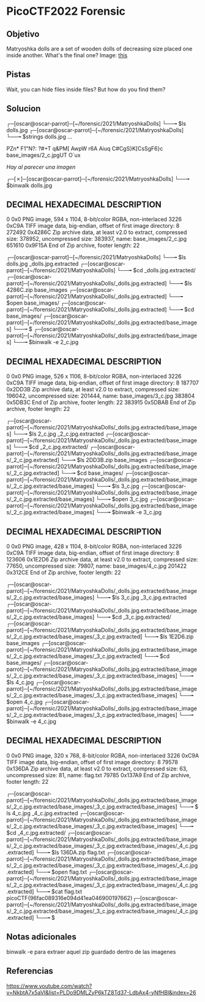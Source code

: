 # PicoCTF2022 Forensic
## Objetivo
Matryoshka dolls are a set of wooden dolls of decreasing size placed one inside another. What's the final one? Image: [this](https://mercury.picoctf.net/static/205adad23bf9d8303081a0e71c9beab8/dolls.jpg)
## Pistas
Wait, you can hide files inside files? But how do you find them?
## Solucion

┌─[oscar@oscar-parrot]─[~/forensic/2021/MatryoshkaDolls]
└──╼ $ls
dolls.jpg
┌─[oscar@oscar-parrot]─[~/forensic/2021/MatryoshkaDolls]
└──╼ $strings dolls.jpg 
...

PZn*
F1"N?:
?#+T
q&PM[
AwpW
r6A	
Aiuq
C#CgS}K[CsSgF6}c
base_images/2_c.jpgUT
O`ux

*Hay al parecer una imagen*

┌─[✗]─[oscar@oscar-parrot]─[~/forensic/2021/MatryoshkaDolls]
└──╼ $binwalk dolls.jpg 

DECIMAL       HEXADECIMAL     DESCRIPTION
--------------------------------------------------------------------------------
0             0x0             PNG image, 594 x 1104, 8-bit/color RGBA, non-interlaced
3226          0xC9A           TIFF image data, big-endian, offset of first image directory: 8
272492        0x4286C         Zip archive data, at least v2.0 to extract, compressed size: 378952, uncompressed size: 383937, name: base_images/2_c.jpg
651610        0x9F15A         End of Zip archive, footer length: 22

┌─[oscar@oscar-parrot]─[~/forensic/2021/MatryoshkaDolls]
└──╼ $ls
dolls.jpg  _dolls.jpg.extracted
┌─[oscar@oscar-parrot]─[~/forensic/2021/MatryoshkaDolls]
└──╼ $cd _dolls.jpg.extracted/
┌─[oscar@oscar-parrot]─[~/forensic/2021/MatryoshkaDolls/_dolls.jpg.extracted]
└──╼ $ls
4286C.zip  base_images
┌─[oscar@oscar-parrot]─[~/forensic/2021/MatryoshkaDolls/_dolls.jpg.extracted]
└──╼ $open base_images/
┌─[oscar@oscar-parrot]─[~/forensic/2021/MatryoshkaDolls/_dolls.jpg.extracted]
└──╼ $cd base_images/
┌─[oscar@oscar-parrot]─[~/forensic/2021/MatryoshkaDolls/_dolls.jpg.extracted/base_images]
└──╼ $
┌─[oscar@oscar-parrot]─[~/forensic/2021/MatryoshkaDolls/_dolls.jpg.extracted/base_images]
└──╼ $binwalk -e 2_c.jpg 

DECIMAL       HEXADECIMAL     DESCRIPTION
--------------------------------------------------------------------------------
0             0x0             PNG image, 526 x 1106, 8-bit/color RGBA, non-interlaced
3226          0xC9A           TIFF image data, big-endian, offset of first image directory: 8
187707        0x2DD3B         Zip archive data, at least v2.0 to extract, compressed size: 196042, uncompressed size: 201444, name: base_images/3_c.jpg
383804        0x5DB3C         End of Zip archive, footer length: 22
383915        0x5DBAB         End of Zip archive, footer length: 22

┌─[oscar@oscar-parrot]─[~/forensic/2021/MatryoshkaDolls/_dolls.jpg.extracted/base_images]
└──╼ $ls
2_c.jpg  _2_c.jpg.extracted
┌─[oscar@oscar-parrot]─[~/forensic/2021/MatryoshkaDolls/_dolls.jpg.extracted/base_images]
└──╼ $cd _2_c.jpg.extracted/
┌─[oscar@oscar-parrot]─[~/forensic/2021/MatryoshkaDolls/_dolls.jpg.extracted/base_images/_2_c.jpg.extracted]
└──╼ $ls
2DD3B.zip  base_images
┌─[oscar@oscar-parrot]─[~/forensic/2021/MatryoshkaDolls/_dolls.jpg.extracted/base_images/_2_c.jpg.extracted]
└──╼ $cd base_images/
┌─[oscar@oscar-parrot]─[~/forensic/2021/MatryoshkaDolls/_dolls.jpg.extracted/base_images/_2_c.jpg.extracted/base_images]
└──╼ $ls
3_c.jpg
┌─[oscar@oscar-parrot]─[~/forensic/2021/MatryoshkaDolls/_dolls.jpg.extracted/base_images/_2_c.jpg.extracted/base_images]
└──╼ $open 3_c.jpg 
┌─[oscar@oscar-parrot]─[~/forensic/2021/MatryoshkaDolls/_dolls.jpg.extracted/base_images/_2_c.jpg.extracted/base_images]
└──╼ $binwalk -e 3_c.jpg 

DECIMAL       HEXADECIMAL     DESCRIPTION
--------------------------------------------------------------------------------
0             0x0             PNG image, 428 x 1104, 8-bit/color RGBA, non-interlaced
3226          0xC9A           TIFF image data, big-endian, offset of first image directory: 8
123606        0x1E2D6         Zip archive data, at least v2.0 to extract, compressed size: 77650, uncompressed size: 79807, name: base_images/4_c.jpg
201422        0x312CE         End of Zip archive, footer length: 22

┌─[oscar@oscar-parrot]─[~/forensic/2021/MatryoshkaDolls/_dolls.jpg.extracted/base_images/_2_c.jpg.extracted/base_images]
└──╼ $ls
3_c.jpg  _3_c.jpg.extracted
┌─[oscar@oscar-parrot]─[~/forensic/2021/MatryoshkaDolls/_dolls.jpg.extracted/base_images/_2_c.jpg.extracted/base_images]
└──╼ $cd _3_c.jpg.extracted/
┌─[oscar@oscar-parrot]─[~/forensic/2021/MatryoshkaDolls/_dolls.jpg.extracted/base_images/_2_c.jpg.extracted/base_images/_3_c.jpg.extracted]
└──╼ $ls
1E2D6.zip  base_images
┌─[oscar@oscar-parrot]─[~/forensic/2021/MatryoshkaDolls/_dolls.jpg.extracted/base_images/_2_c.jpg.extracted/base_images/_3_c.jpg.extracted]
└──╼ $cd base_images/
┌─[oscar@oscar-parrot]─[~/forensic/2021/MatryoshkaDolls/_dolls.jpg.extracted/base_images/_2_c.jpg.extracted/base_images/_3_c.jpg.extracted/base_images]
└──╼ $ls
4_c.jpg
┌─[oscar@oscar-parrot]─[~/forensic/2021/MatryoshkaDolls/_dolls.jpg.extracted/base_images/_2_c.jpg.extracted/base_images/_3_c.jpg.extracted/base_images]
└──╼ $open 4_c.jpg 
┌─[oscar@oscar-parrot]─[~/forensic/2021/MatryoshkaDolls/_dolls.jpg.extracted/base_images/_2_c.jpg.extracted/base_images/_3_c.jpg.extracted/base_images]
└──╼ $binwalk -e 4_c.jpg 

DECIMAL       HEXADECIMAL     DESCRIPTION
--------------------------------------------------------------------------------
0             0x0             PNG image, 320 x 768, 8-bit/color RGBA, non-interlaced
3226          0xC9A           TIFF image data, big-endian, offset of first image directory: 8
79578         0x136DA         Zip archive data, at least v2.0 to extract, compressed size: 63, uncompressed size: 81, name: flag.txt
79785         0x137A9         End of Zip archive, footer length: 22

┌─[oscar@oscar-parrot]─[~/forensic/2021/MatryoshkaDolls/_dolls.jpg.extracted/base_images/_2_c.jpg.extracted/base_images/_3_c.jpg.extracted/base_images]
└──╼ $ ls
4_c.jpg  _4_c.jpg.extracted
┌─[oscar@oscar-parrot]─[~/forensic/2021/MatryoshkaDolls/_dolls.jpg.extracted/base_images/_2_c.jpg.extracted/base_images/_3_c.jpg.extracted/base_images]
└──╼ $cd _4_c.jpg.extracted/
┌─[oscar@oscar-parrot]─[~/forensic/2021/MatryoshkaDolls/_dolls.jpg.extracted/base_images/_2_c.jpg.extracted/base_images/_3_c.jpg.extracted/base_images/_4_c.jpg.extracted]
└──╼ $ls
136DA.zip  flag.txt
┌─[oscar@oscar-parrot]─[~/forensic/2021/MatryoshkaDolls/_dolls.jpg.extracted/base_images/_2_c.jpg.extracted/base_images/_3_c.jpg.extracted/base_images/_4_c.jpg.extracted]
└──╼ $open flag.txt 
┌─[oscar@oscar-parrot]─[~/forensic/2021/MatryoshkaDolls/_dolls.jpg.extracted/base_images/_2_c.jpg.extracted/base_images/_3_c.jpg.extracted/base_images/_4_c.jpg.extracted]
└──╼ $cat flag.txt 
picoCTF{96fac089316e094d41ea046900197662}┌─[oscar@oscar-parrot]─[~/forensic/2021/MatryoshkaDolls/_dolls.jpg.extracted/base_images/_2_c.jpg.extracted/base_images/_3_c.jpg.extracted/base_images/_4_c.jpg.extracted]
└──╼ $


## Notas adicionales

binwalk -e para extraer aquel zip guardado dentro de las imagenes 

## Referencias

https://www.youtube.com/watch?v=NkbtA7x5aVI&list=PLDo9DMLZyP6kTZ8Td37-LdbAx4-yNfHBl&index=26
